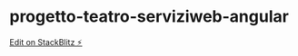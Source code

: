 # progetto-teatro-serviziweb-angular

[Edit on StackBlitz ⚡️](https://stackblitz.com/edit/angular-ivy-pxbgrq)